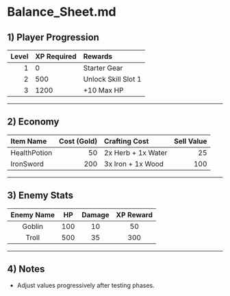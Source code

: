 # Balance_Sheet.md

## 1) Player Progression

| Level | XP Required | Rewards             |
|------:|:------------|:--------------------|
| 1     | 0           | Starter Gear        |
| 2     | 500         | Unlock Skill Slot 1 |
| 3     | 1200        | +10 Max HP          |

---

## 2) Economy

| Item Name   | Cost (Gold) | Crafting Cost         | Sell Value |
|:------------|-----------:|:----------------------|----------:|
| HealthPotion| 50         | 2x Herb + 1x Water     | 25        |
| IronSword   | 200        | 3x Iron + 1x Wood      | 100       |

---

## 3) Enemy Stats

| Enemy Name | HP  | Damage | XP Reward |
|:----------:|:---:|:------:|:--------:|
| Goblin     | 100 | 10     | 50       |
| Troll      | 500 | 35     | 300      |

---

## 4) Notes
- Adjust values progressively after testing phases.
